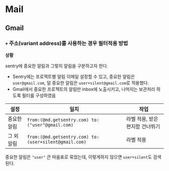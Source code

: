 # Mail

## Gmail

### `+` 주소(variant address)를 사용하는 경우 필터적용 방법

**상황**

sentry에 중요한 알림과 그렇지 알림을 구분하고자 한다.

* Sentry에는 프로젝트별 알림 이메일 설정할 수 있고, 중요한 알림은 `user@gmail.com`, 덜 중요한 알림은 `user+silent@gmail.com`로 적용했다.
* Gmail에서 중요한 프로젝트의 알림만 inbox에 노출시키고, 나머지는 보관처리 하도록 필터를 구성하였음

| 설정        | 일치                                                  | 작업                           |
|-------------|-------------------------------------------------------|--------------------------------|
| 중요한 알림 | `from:(@md.getsentry.com) to:("user"@gmail.com)`      | 라벨 적용, 받은편지함 건너뛰기 |
| 그 외 알림  | `from:(@md.getsentry.com) to:(user+silent@gmail.com)` | 라벨 적용                      |

중요한 알림은 `"user"` 큰 따옴표로 묶었는데, 이렇게하지 않으면 `user+silent`도 검색된다.
